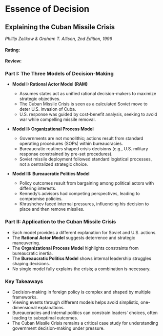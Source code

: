 # Essence of Decision
## Explaining the Cuban Missile Crisis
_Phillip Zelikow & Graham T. Allison, 2nd Edition, 1999_

#### Rating:
#### Review:

### Part I: The Three Models of Decision-Making
- **Model I: Rational Actor Model (RAM)**
  - Assumes states act as unified rational decision-makers to maximize strategic objectives.
  - The Cuban Missile Crisis is seen as a calculated Soviet move to deter U.S. invasion of Cuba.
  - U.S. response was guided by cost-benefit analysis, seeking to avoid war while compelling missile removal.

- **Model II: Organizational Process Model**
  - Governments are not monolithic; actions result from standard operating procedures (SOPs) within bureaucracies.
  - Bureaucratic routines shaped crisis decisions (e.g., U.S. military response constrained by pre-set procedures).
  - Soviet missile deployment followed standard logistical processes, not a centralized strategic choice.

- **Model III: Bureaucratic Politics Model**
  - Policy outcomes result from bargaining among political actors with differing interests.
  - Kennedy’s advisors had competing perspectives, leading to compromise policies.
  - Khrushchev faced internal pressures, influencing his decision to place and then remove missiles.

### Part II: Application to the Cuban Missile Crisis
- Each model provides a different explanation for Soviet and U.S. actions.
- The **Rational Actor Model** suggests deterrence and strategic maneuvering.
- The **Organizational Process Model** highlights constraints from bureaucratic inertia.
- The **Bureaucratic Politics Model** shows internal leadership struggles shaping decisions.
- No single model fully explains the crisis; a combination is necessary.

### Key Takeaways
- Decision-making in foreign policy is complex and shaped by multiple frameworks.
- Viewing events through different models helps avoid simplistic, one-dimensional explanations.
- Bureaucracies and internal politics can constrain leaders' choices, often leading to suboptimal outcomes.
- The Cuban Missile Crisis remains a critical case study for understanding government decision-making under pressure.
